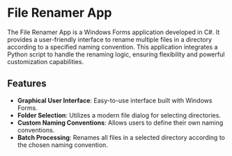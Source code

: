 # File Renamer App

The File Renamer App is a Windows Forms application developed in C#. It provides a user-friendly interface to rename multiple files in a directory according to a specified naming convention. This application integrates a Python script to handle the renaming logic, ensuring flexibility and powerful customization capabilities.

## Features

- **Graphical User Interface**: Easy-to-use interface built with Windows Forms.
- **Folder Selection**: Utilizes a modern file dialog for selecting directories.
- **Custom Naming Conventions**: Allows users to define their own naming conventions.
- **Batch Processing**: Renames all files in a selected directory according to the chosen naming convention.
